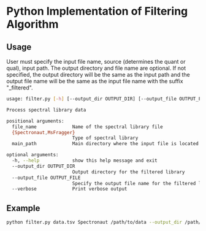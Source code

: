 # Python Implementation of Filtering Algorithm

## Usage

User must specify the input file name, source (determines the quant or qual), input path. The output directory and file name are optional. If not specified, the output directory will be the same as the input path and the output file name will be the same as the input file name with the suffix "_filtered".

```bash
usage: filter.py [-h] [--output_dir OUTPUT_DIR] [--output_file OUTPUT_FILE] [--verbose] file_name {Spectronaut,MsFragger} main_path

Process spectral library data

positional arguments:
  file_name             Name of the spectral library file
  {Spectronaut,MsFragger}
                        Type of spectral library
  main_path             Main directory where the input file is located

optional arguments:
  -h, --help            show this help message and exit
  --output_dir OUTPUT_DIR
                        Output directory for the filtered library
  --output_file OUTPUT_FILE
                        Specify the output file name for the filtered library
  --verbose             Print verbose output
```

## Example

```bash
python filter.py data.tsv Spectronaut /path/to/data --output_dir /path/to/output --output_file filtered_data.tsv --verbose
```
